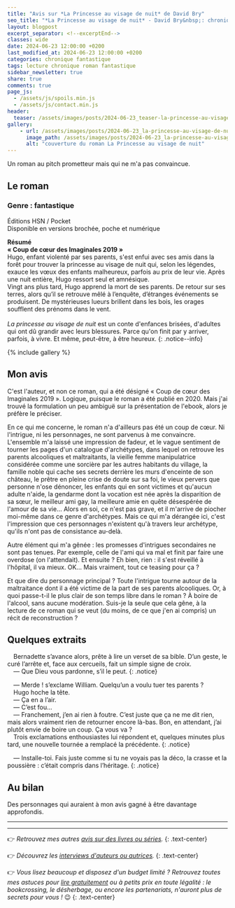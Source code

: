 ```yaml
---
title: "Avis sur *La Princesse au visage de nuit* de David Bry"
seo_title: "*La Princesse au visage de nuit* - David Bry&nbsp;: chronique"
layout: blogpost
excerpt_separator: <!--excerptEnd-->
classes: wide
date: 2024-06-23 12:00:00 +0200
last_modified_at: 2024-06-23 12:00:00 +0200
categories: chronique fantastique
tags: lecture chronique roman fantastique
sidebar_newsletter: true
share: true
comments: true
page_js:
  - /assets/js/spoils.min.js
  - /assets/js/contact.min.js
header:
  teaser: /assets/images/posts/2024-06-23_teaser-la-princesse-au-visage-de-nuit.webp
gallery:
    - url: /assets/images/posts/2024-06-23_la-princesse-au-visage-de-nuit-cover.webp
      image_path: /assets/images/posts/2024-06-23_la-princesse-au-visage-de-nuit-cover.webp
      alt: "couverture du roman La Princesse au visage de nuit"
---
```

Un roman au pitch prometteur mais qui ne m'a pas convaincue.
<!--excerptEnd-->


## Le roman

### Genre&nbsp;: fantastique

Éditions HSN / Pocket<br />
Disponible en versions brochée, poche et numérique

**Résumé**<br />
**«&nbsp;Coup de cœur des Imaginales 2019&nbsp;»**<br/>
Hugo, enfant violenté par ses parents, s'est enfui avec ses amis dans la forêt pour trouver la princesse au visage de nuit qui, selon les légendes, exauce les vœux des enfants malheureux, parfois au prix de leur vie. Après une nuit entière, Hugo ressort seul et amnésique.<br/>
Vingt ans plus tard, Hugo apprend la mort de ses parents. De retour sur ses terres, alors qu’il se retrouve mêlé à l’enquête, d’étranges événements se produisent. De mystérieuses lueurs brillent dans les bois, les orages soufflent des prénoms dans le vent.<br/><br/>
*La princesse au visage de nuit* est un conte d'enfances brisées, d'adultes qui ont dû grandir avec leurs blessures. Parce qu'on finit par y arriver, parfois, à vivre. Et même, peut-être, à être heureux. 
{: .notice--info}

{% include gallery %}


## Mon avis

C'est l'auteur, et non ce roman, qui a été désigné «&nbsp;Coup de cœur des Imaginales 2019&nbsp;». Logique, puisque le roman a été publié en 2020. Mais j'ai trouvé la formulation un peu ambiguë sur la présentation de l'ebook, alors je préfère le préciser.

En ce qui me concerne, le roman n'a d'ailleurs pas été un coup de c&oelig;ur. Ni l'intrigue, ni les personnages, ne sont parvenus à me convaincre. L'ensemble m'a laissé une impression de fadeur, et le vague sentiment de tourner les pages d'un catalogue d'archétypes, dans lequel on retrouve les parents alcooliques et maltraitants, la vieille femme manipulatrice considérée comme une sorcière par les autres habitants du village, la famille noble qui cache ses secrets derrière les murs d'enceinte de son château, le prêtre en pleine crise de doute sur sa foi, le vieux pervers que personne n'ose dénoncer, les enfants qui en sont victimes et qu'aucun adulte n'aide, la gendarme dont la vocation est née après la disparition de sa s&oelig;ur, le meilleur ami gay, la meilleure amie en quête désespérée de l'amour de sa vie&hellip; Alors en soi, ce n'est pas grave, et il m'arrive de piocher moi-même dans ce genre d'archétypes. Mais ce qui m'a dérangée ici, c'est l'impression que ces personnages n'existent qu'à travers leur archétype, qu'ils n'ont pas de consistance au-delà.

Autre élément qui m'a gênée&nbsp;: les promesses d'intrigues secondaires ne sont pas tenues. Par exemple, celle de l'ami qui va mal et finit par faire une overdose (on l'attendait). Et ensuite&nbsp;? Eh bien, rien&nbsp;: il s'est réveillé à l'hôpital, il va mieux. OK&hellip; Mais vraiment, tout ce teasing pour ça&nbsp;?

Et que dire du personnage principal&nbsp;? Toute l'intrigue tourne autour de la maltraitance dont il a été victime de la part de ses parents alcooliques. Or, à quoi passe-t-il le plus clair de son temps libre dans le roman&nbsp;? À boire de l'alcool, sans aucune modération. Suis-je la seule que cela gêne, à la lecture de ce roman qui se veut (du moins, de ce que j'en ai compris) un récit de reconstruction&nbsp;?


## Quelques extraits

<span style="margin-left: 1em;"></span>Bernadette s’avance alors, prête à lire un verset de sa bible. D’un geste, le curé l’arrête et, face aux cercueils, fait un simple signe de croix.<br/>
<span style="margin-left: 1em;"></span>—&nbsp;Que Dieu vous pardonne, s’il le peut.
{: .notice}

<span style="margin-left: 1em;"></span>—&nbsp;Merde&nbsp;! s’exclame William. Quelqu’un a voulu tuer tes parents&nbsp;?<br/>
<span style="margin-left: 1em;"></span>Hugo hoche la tête.<br/>
<span style="margin-left: 1em;"></span>—&nbsp;Ça en a l’air.<br/>
<span style="margin-left: 1em;"></span>—&nbsp;C’est fou…<br/>
<span style="margin-left: 1em;"></span>—&nbsp;Franchement, j’en ai rien à foutre. C’est juste que ça ne me dit rien, mais alors vraiment rien de retourner encore là-bas. Bon, en attendant, j’ai plutôt envie de boire un coup. Ça vous va&nbsp;?<br/>
<span style="margin-left: 1em;"></span>Trois exclamations enthousiastes lui répondent et, quelques minutes plus tard, une nouvelle tournée a remplacé la précédente.
{: .notice}

<span style="margin-left: 1em;"></span>—&nbsp;Installe-toi. Fais juste comme si tu ne voyais pas la déco, la crasse et la poussière&nbsp;: c’était compris dans l’héritage.
{: .notice}



## Au bilan
Des personnages qui auraient à mon avis gagné à être davantage approfondis.

---
---
👉 *Retrouvez mes autres [avis sur des livres ou séries](/blog/tags#chronique).*
{: .text-center}

👉 *Découvrez les [interviews d'auteurs ou autrices](/blog/tags#interview).*
{: .text-center}

👉 *Vous lisez beaucoup et disposez d'un budget limité&nbsp;? Retrouvez toutes mes astuces pour [lire gratuitement](/lecture/2022/08/22/lire-gratuitement.html) ou à petits prix en toute légalité&nbsp;: le bookcrossing, le désherbage, ou encore les partenariats, n'auront plus de secrets pour vous&nbsp;!* 😉
{: .text-center}